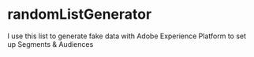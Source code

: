  # randomListGenerator
I use this list to generate fake data with Adobe Experience Platform to set up Segments & Audiences
